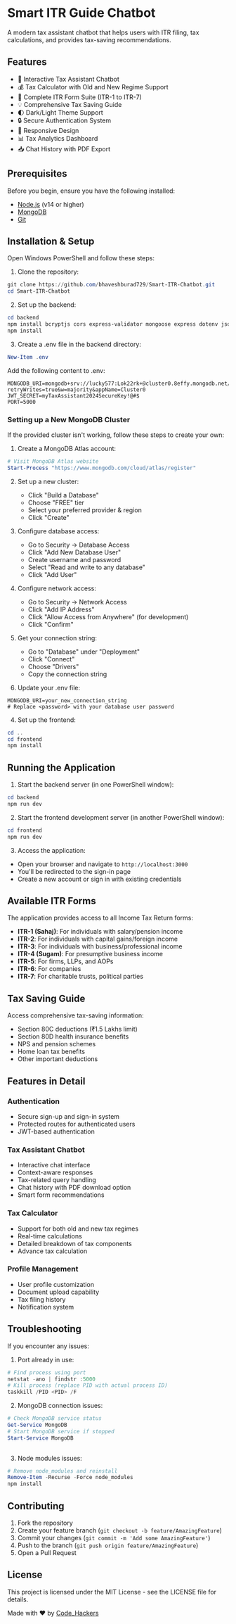 # Smart ITR Guide Chatbot

A modern tax assistant chatbot that helps users with ITR filing, tax calculations, and provides tax-saving recommendations.

## Features

- 🤖 Interactive Tax Assistant Chatbot
- 💰 Tax Calculator with Old and New Regime Support
- 📝 Complete ITR Form Suite (ITR-1 to ITR-7)
- 💡 Comprehensive Tax Saving Guide
- 🌓 Dark/Light Theme Support
- 🔒 Secure Authentication System
- 📱 Responsive Design
- 📊 Tax Analytics Dashboard
- 📥 Chat History with PDF Export

## Prerequisites

Before you begin, ensure you have the following installed:
- [Node.js](https://nodejs.org/) (v14 or higher)
- [MongoDB](https://www.mongodb.com/try/download/community)
- [Git](https://git-scm.com/downloads)

## Installation & Setup

Open Windows PowerShell and follow these steps:

1. Clone the repository:
```powershell
git clone https://github.com/bhaveshburad729/Smart-ITR-Chatbot.git
cd Smart-ITR-Chatbot
```

2. Set up the backend:
```powershell
cd backend
npm install bcryptjs cors express-validator mongoose express dotenv jsonwebtoken
npm install
```

3. Create a .env file in the backend directory:
```powershell
New-Item .env
```

Add the following content to .env:
```env
MONGODB_URI=mongodb+srv://lucky577:Lok22rk+@cluster0.8effy.mongodb.net/?retryWrites=true&w=majority&appName=Cluster0
JWT_SECRET=myTaxAssistant2024SecureKey!@#$
PORT=5000
```

### Setting up a New MongoDB Cluster

If the provided cluster isn't working, follow these steps to create your own:

1. Create a MongoDB Atlas account:
```powershell
# Visit MongoDB Atlas website
Start-Process "https://www.mongodb.com/cloud/atlas/register"
```

2. Set up a new cluster:
   - Click "Build a Database"
   - Choose "FREE" tier
   - Select your preferred provider & region
   - Click "Create"

3. Configure database access:
   - Go to Security → Database Access
   - Click "Add New Database User"
   - Create username and password
   - Select "Read and write to any database"
   - Click "Add User"

4. Configure network access:
   - Go to Security → Network Access
   - Click "Add IP Address"
   - Click "Allow Access from Anywhere" (for development)
   - Click "Confirm"

5. Get your connection string:
   - Go to "Database" under "Deployment"
   - Click "Connect"
   - Choose "Drivers"
   - Copy the connection string

6. Update your .env file:
```env
MONGODB_URI=your_new_connection_string
# Replace <password> with your database user password
```

4. Set up the frontend:
```powershell
cd ..
cd frontend
npm install
```

## Running the Application

1. Start the backend server (in one PowerShell window):
```powershell
cd backend
npm run dev
```

2. Start the frontend development server (in another PowerShell window):
```powershell
cd frontend
npm run dev
```

3. Access the application:
- Open your browser and navigate to `http://localhost:3000`
- You'll be redirected to the sign-in page
- Create a new account or sign in with existing credentials

## Available ITR Forms

The application provides access to all Income Tax Return forms:

- **ITR-1 (Sahaj)**: For individuals with salary/pension income
- **ITR-2**: For individuals with capital gains/foreign income
- **ITR-3**: For individuals with business/professional income
- **ITR-4 (Sugam)**: For presumptive business income
- **ITR-5**: For firms, LLPs, and AOPs
- **ITR-6**: For companies
- **ITR-7**: For charitable trusts, political parties

## Tax Saving Guide

Access comprehensive tax-saving information:
- Section 80C deductions (₹1.5 Lakhs limit)
- Section 80D health insurance benefits
- NPS and pension schemes
- Home loan tax benefits
- Other important deductions

## Features in Detail

### Authentication
- Secure sign-up and sign-in system
- Protected routes for authenticated users
- JWT-based authentication

### Tax Assistant Chatbot
- Interactive chat interface
- Context-aware responses
- Tax-related query handling
- Chat history with PDF download option
- Smart form recommendations

### Tax Calculator
- Support for both old and new tax regimes
- Real-time calculations
- Detailed breakdown of tax components
- Advance tax calculation

### Profile Management
- User profile customization
- Document upload capability
- Tax filing history
- Notification system

## Troubleshooting

If you encounter any issues:

1. Port already in use:
```powershell
# Find process using port
netstat -ano | findstr :5000
# Kill process (replace PID with actual process ID)
taskkill /PID <PID> /F
```

2. MongoDB connection issues:
```powershell
# Check MongoDB service status
Get-Service MongoDB
# Start MongoDB service if stopped
Start-Service MongoDB
 
```

3. Node modules issues:
```powershell
# Remove node_modules and reinstall
Remove-Item -Recurse -Force node_modules
npm install
```

## Contributing

1. Fork the repository
2. Create your feature branch (`git checkout -b feature/AmazingFeature`)
3. Commit your changes (`git commit -m 'Add some AmazingFeature'`)
4. Push to the branch (`git push origin feature/AmazingFeature`)
5. Open a Pull Request

## License

This project is licensed under the MIT License - see the LICENSE file for details.

Made with ❤️ by [Code_Hackers](https://github.com/bhaveshburad729/Smart-ITR-Chatbot.git)
